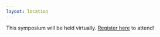 ```yaml
---
layout: location
---
```


This symposium will be held virtually.
[Register here](https://www.eventbrite.com/e/open-science-symposium-2023-tickets-675423599167?aff=oddtdtcreator) to attend!
